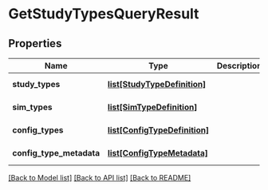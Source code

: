 # GetStudyTypesQueryResult

## Properties
Name | Type | Description | Notes
------------ | ------------- | ------------- | -------------
**study_types** | [**list[StudyTypeDefinition]**](StudyTypeDefinition.md) |  | [optional] [readonly] 
**sim_types** | [**list[SimTypeDefinition]**](SimTypeDefinition.md) |  | [optional] [readonly] 
**config_types** | [**list[ConfigTypeDefinition]**](ConfigTypeDefinition.md) |  | [optional] [readonly] 
**config_type_metadata** | [**list[ConfigTypeMetadata]**](ConfigTypeMetadata.md) |  | [optional] [readonly] 

[[Back to Model list]](../README.md#documentation-for-models) [[Back to API list]](../README.md#documentation-for-api-endpoints) [[Back to README]](../README.md)


